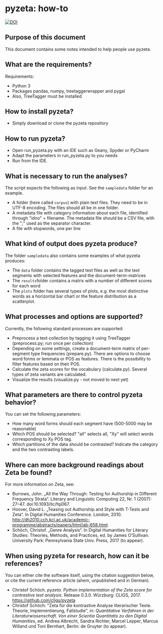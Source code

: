 # pyzeta: how-to

[![DOI](https://zenodo.org/badge/76167647.svg)](https://zenodo.org/badge/latestdoi/76167647)

## Purpose of this document

This document contains some notes intended to help people use pyzeta.


## What are the requirements?

Requirements:

- Python 3
- Packages pandas, numpy, treetaggerwrapper and pygal
- Also, TreeTagger must be installed


## How to install pyzeta?

- Simply download or clone the pyzeta repository


## How to run pyzeta?

- Open run_pyzeta.py with an IDE such as Geany, Spyder or PyCharm
- Adapt the parameters in run_pyzeta.py to you needs
- Run from the IDE. 


## What is necessary to run the analyses?

The script expects the following as input. See the `sampledata` folder for an example. 

- A folder (here called `corpus`) with plain text files. They need to be in UTF-8 encoding. The files should all be in one folder. 
- A metadata file with category information about each file, identified through "idno" = filename. The metadata file should be a CSV file, with the ";" used as the separator character.
- A file with stopwords, one per line


## What kind of output does pyzeta produce?

The folder `sampledata` also contains some examples of what pyzeta produces:

- The `data` folder contains the tagged text files as well as the text segments with selected features and the document-term-matrices
- The `results`folder contains a matrix with a number of different scores for each word
- The `plots` folder has several types of plots, e.g. the most distinctive words as a horizontal bar chart or the feature distribution as a scatterplot.


## What processes and options are supported?

Currently, the following standard processes are supported:

- Preprocess a text collection by tagging it using TreeTagger (preprocess.py; run once per collection)
- Depending on some settings, create a document-term matrix of per-segment type frequencies (prepare.py). There are options to choose word forms or lemmata or POS as features. There is the possibility to filter features based on their POS.
- Calculate the zeta scores for the vocabulary (calculate.py). Several types of zeta variants are calculated.
- Visualize the results (visualize.py - not moved to next yet)


## What parameters are there to control pyzeta behavior?

You can set the following parameters:

- How many word forms should each segment have (500-5000 may be reasonable)
- Which POS should be selected? "all" selects all, "Xy" will select words corresponding to Xy POS tag.
- Which partitions of the data should be contrasted? Indicate the category and the two contrasting labels.


## Where can more background readings about Zeta be found?

For more information on Zeta, see:

- Burrows, John. „All the Way Through: Testing for Authorship in Different Frequency Strata“. Literary and Linguistic Computing 22, Nr. 1 (2007): 27–47. doi:10.1093/llc/fqi067.
- Hoover, David L. „Teasing out Authorship and Style with T-Tests and Zeta“. In Digital Humanities Conference. London, 2010. http://dh2010.cch.kcl.ac.uk/academic-programme/abstracts/papers/html/ab-658.html.
- Schöch, Christof. „Genre Analysis“. In Digital Humanities for Literary Studies: Theories, Methods, and Practices, ed. by James O’Sullivan. University Park: Pennsylvania State Univ. Press, 2017 (to appear).


## When using pyzeta for research, how can it be references?

You can either cite the software itself, using the citation suggestion below, or cite the current reference article (ahem, unpublished and in German).

- Christof Schöch. *pyzeta. Python implementation of the Zeta score for contrastive text analysis*. Release 0.3.0. Würzburg: CLIGS, 2017. https://github.com/cligs/pyzeta
- Christof Schöch: "Zeta für die kontrastive Analyse literarischer Texte. Theorie, Implementierung, Fallstudie", in: _Quantitative Verfahren in der Literaturwissenschaft. Von einer Scientia Quantitatis zu den Digital Humanities_, ed. Andrea Albrecht, Sandra Richter, Marcel Lepper, Marcus Willand und Toni Bernhart, Berlin: de Gruyter (to appear).
